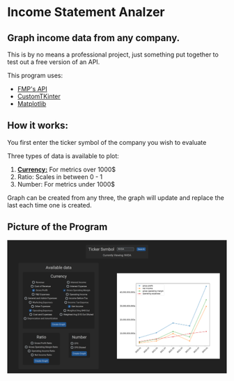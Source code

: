 # Income Statement Analzer

## Graph income data from any company. 

This is by no means a professional project, just something put together to test out a free version of an API.

This program uses:
- [FMP's API](https://site.financialmodelingprep.com/developer/docs)
- [CustomTKinter](https://felipetesc.github.io/CtkDocs/#/)
- [Matplotlib](https://matplotlib.org/stable/index.html)

## How it works:
You first enter the ticker symbol of the company you wish to evaluate

Three types of data is available to plot:
1. <ins>**Currency:**</ins> For metrics over 1000$
2. Ratio: Scales in between 0 - 1
3. Number: For metrics under 1000$

Graph can be created from any three, the graph will update and replace the last each time one is created.

## Picture of the Program
![Screenshot of the program in use](IncomeStatementAnalyzerScreenshot.png)
